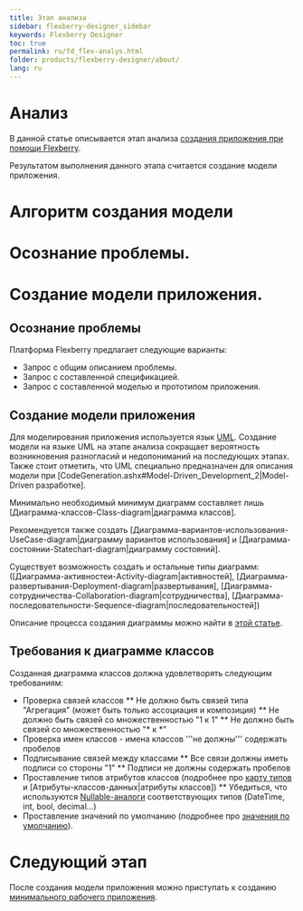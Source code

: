 ```yaml
---
title: Этап анализа
sidebar: flexberry-designer_sidebar
keywords: Flexberry Designer
toc: true
permalink: ru/fd_flex-analys.html
folder: products/flexberry-designer/about/
lang: ru
---
```


# Анализ
В данной статье описывается этап анализа [создания приложения при помощи Flexberry](flexberry.html).

Результатом выполнения данного этапа считается создание модели приложения.

# Алгоритм создания модели
# Осознание проблемы.
# Создание модели приложения.

## Осознание проблемы
Платформа Flexberry предлагает следующие варианты:
* Запрос с общим описанием проблемы.
* Запрос с составленной спецификацией.
* Запрос с составленной моделью и прототипом приложения.

## Создание модели приложения
Для моделирования приложения используется язык [UML](http://ru.wikipedia.org/wiki/UML). Создание модели на языке UML на этапе анализа сокращает вероятность возникновения разногласий и недопониманий на последующих этапах. Также стоит отметить, что UML специально предназначен для описания модели при [CodeGeneration.ashx#Model-Driven_Development_2|Model-Driven разработке].

Минимально необходимый минимум диаграмм составляет лишь [Диаграмма-классов-Class-diagram|диаграмма классов].

Рекомендуется также создать [Диаграмма-вариантов-использования-UseCase-diagram|диаграмму вариантов использования] и [Диаграмма-состоянии-Statechart-diagram|диаграмму состояний].

Существует возможность создать и остальные типы диаграмм: ([Диаграмма-активностеи-Activity-diagram|активностей], [Диаграмма-развертывания-Deployment-diagram|развертывания], [Диаграмма-сотрудничества-Collaboration-diagram|сотрудничества], [Диаграмма-последовательности-Sequence-diagram|последовательностей])

Описание процесса создания диаграммы можно найти в [этой статье](editing-diagram.html).

## Требования к диаграмме классов
Созданная диаграмма классов должна удовлетворять следующим требованиям:
* Проверка связей классов
** Не должно быть связей типа "Агрегация" (может быть только ассоциация и композиция)
** Не должно быть связей со множественностью "1 к 1"
** Не должно быть связей со множественностью "* к *"
* Проверка имен классов - имена классов '''не должны''' содержать пробелов
* Подписывание связей между классами
** Все связи должны иметь подписи со стороны "1"
** Подписи не должны содержать пробелов
* Проставление типов атрибутов классов (подробнее про [карту типов](types-map.html) и [Атрибуты-классов-данных|атрибуты классов])
** Убедиться, что используются [Nullable-аналоги](nullable-types.html) соответствующих типов (DateTime, int, bool, decimal...)
* Проставление значений по умолчанию (подробнее про [значения по умолчанию](features-of-dafault-value-assignment.html)).


# Следующий этап
После создания модели приложения можно приступать к созданию [минимального рабочего приложения](flex-prototype.html).

